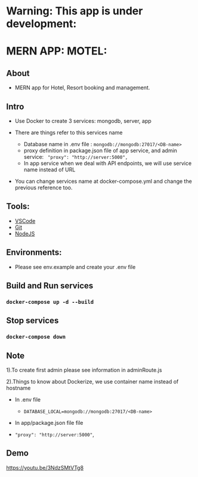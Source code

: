 # Warning: This app is under development:

# MERN APP: MOTEL:

## About

- MERN app for Hotel, Resort booking and management.

## Intro

- Use Docker to create 3 services: mongodb, server, app
- There are things refer to this services name

  - Database name in .env file : `mongodb://mongodb:27017/<DB-name>`
  - proxy definition in package.json file of app service, and admin service: ` "proxy": "http://server:5000",`
  - In app service when we deal with API endpoints, we will use service name instead of URL

- You can change services name at docker-compose.yml and change the previous reference too.

## Tools:

- [VSCode](https://code.visualstudio.com/download)
- [Git](https://git-scm.com/downloads)
- [NodeJS](https://nodejs.org/en/download/)

## Environments:

- Please see env.example and create your .env file

## Build and Run services

### `docker-compose up -d --build`

## Stop services

### `docker-compose down`

## Note

1).To create first admin please see information in adminRoute.js

2).Things to know about Dockerize, we use container name instead of hostname

- In .env file

  - `DATABASE_LOCAL=mongodb://mongodb:27017/<DB-name>`

- In app/package.json file file
- `"proxy": "http://server:5000"`,

## Demo

https://youtu.be/3NdzSMtVTg8
